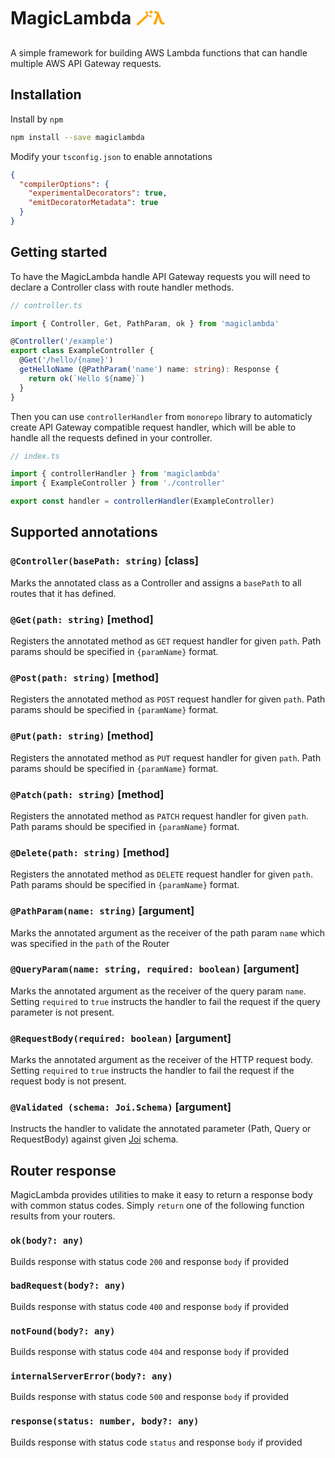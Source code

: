 # MagicLambda <span style="color:orange">🪄λ</span>


A simple framework for building AWS Lambda functions that can handle multiple AWS API Gateway requests.

## Installation

Install by `npm`

```sh
npm install --save magiclambda
```

Modify your `tsconfig.json` to enable annotations

```json
{
  "compilerOptions": {
    "experimentalDecorators": true,
    "emitDecoratorMetadata": true
  }
}
```

## Getting started

To have the MagicLambda handle API Gateway requests you will need to declare a Controller class with route handler methods.

```typescript
// controller.ts

import { Controller, Get, PathParam, ok } from 'magiclambda'

@Controller('/example')
export class ExampleController {
  @Get('/hello/{name}')
  getHelloName (@PathParam('name') name: string): Response {
    return ok(`Hello ${name}`)
  }
}
```

Then you can use `controllerHandler` from `monorepo` library to automaticly create API Gateway compatible request handler, which will be able to handle all the requests defined in your controller.

```typescript
// index.ts

import { controllerHandler } from 'magiclambda'
import { ExampleController } from './controller'

export const handler = controllerHandler(ExampleController)
```

## Supported annotations

### `@Controller(basePath: string)` [class]

Marks the annotated class as a Controller and assigns a `basePath` to all routes that it has defined.

### `@Get(path: string)` [method]

Registers the annotated method as `GET` request handler for given `path`. Path params should be specified in `{paramName}` format.

### `@Post(path: string)` [method]

Registers the annotated method as `POST` request handler for given `path`. Path params should be specified in `{paramName}` format.

### `@Put(path: string)` [method]

Registers the annotated method as `PUT` request handler for given `path`. Path params should be specified in `{paramName}` format.

### `@Patch(path: string)` [method]

Registers the annotated method as `PATCH` request handler for given `path`. Path params should be specified in `{paramName}` format.

### `@Delete(path: string)` [method]

Registers the annotated method as `DELETE` request handler for given `path`. Path params should be specified in `{paramName}` format.

### `@PathParam(name: string)` [argument]

Marks the annotated argument as the receiver of the path param `name` which was specified in the `path` of the Router

### `@QueryParam(name: string, required: boolean)` [argument]

Marks the annotated argument as the receiver of the query param `name`. Setting `required` to `true` instructs the handler to fail the request if the query parameter is not present.

### `@RequestBody(required: boolean)` [argument]

Marks the annotated argument as the receiver of the HTTP request body. Setting `required` to `true` instructs the handler to fail the request if the request body is not present.

### `@Validated (schema: Joi.Schema)` [argument]

Instructs the handler to validate the annotated parameter (Path, Query or RequestBody) against given [Joi](https://github.com/sideway/joi) schema.


## Router response

MagicLambda provides utilities to make it easy to return a response body with common status codes. Simply `return` one of the following function results from your routers.

### `ok(body?: any)`

Builds response with status code `200` and response `body` if provided

### `badRequest(body?: any)`

Builds response with status code `400` and response `body` if provided

### `notFound(body?: any)`

Builds response with status code `404` and response `body` if provided

### `internalServerError(body?: any)`

Builds response with status code `500` and response `body` if provided

### `response(status: number, body?: any)`

Builds response with status code `status` and response `body` if provided